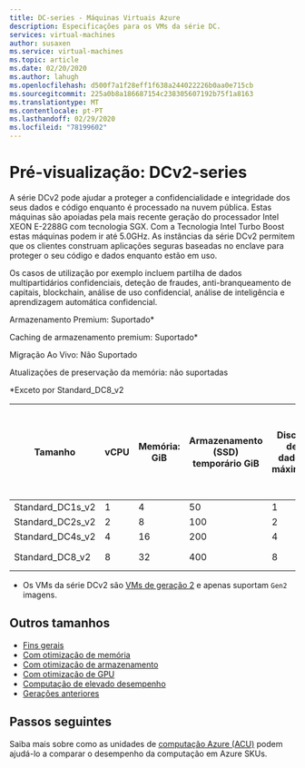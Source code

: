 ```yaml
---
title: DC-series - Máquinas Virtuais Azure
description: Especificações para os VMs da série DC.
services: virtual-machines
author: susaxen
ms.service: virtual-machines
ms.topic: article
ms.date: 02/20/2020
ms.author: lahugh
ms.openlocfilehash: d500f7a1f28eff1f638a244022226b0aa0e715cb
ms.sourcegitcommit: 225a0b8a186687154c238305607192b75f1a8163
ms.translationtype: MT
ms.contentlocale: pt-PT
ms.lasthandoff: 02/29/2020
ms.locfileid: "78199602"
---
```

# <a name="preview-dcv2-series"></a>Pré-visualização: DCv2-series


A série DCv2 pode ajudar a proteger a confidencialidade e integridade dos seus dados e código enquanto é processado na nuvem pública. Estas máquinas são apoiadas pela mais recente geração do processador Intel XEON E-2288G com tecnologia SGX. Com a Tecnologia Intel Turbo Boost estas máquinas podem ir até 5.0GHz. As instâncias da série DCv2 permitem que os clientes construam aplicações seguras baseadas no enclave para proteger o seu código e dados enquanto estão em uso.

Os casos de utilização por exemplo incluem partilha de dados multipartidários confidenciais, deteção de fraudes, anti-branqueamento de capitais, blockchain, análise de uso confidencial, análise de inteligência e aprendizagem automática confidencial.

Armazenamento Premium: Suportado*

Caching de armazenamento premium: Suportado*

Migração Ao Vivo: Não Suportado

Atualizações de preservação da memória: não suportadas

*Exceto por Standard_DC8_v2



| Tamanho             | vCPU | Memória: GiB | Armazenamento (SSD) temporário GiB | Discos de dados máximos | Débito máximo do armazenamento temporário e em cache: IOPS/MBps (tamanho da cache em GiB) | Débito máximo do disco não colocado em cache: IOPS/MBps | Max NICs / Largura de banda de rede esperada (MBps) |
|------------------|------|-------------|------------------------|----------------|-------------------------------------------------------------------------|-------------------------------------------|----------------------------------------------|
| Standard_DC1s_v2 | 1    | 4           | 50                     | 1              | 2000/16 (21)                                                            | 1600/24                                   | 2                                            |
| Standard_DC2s_v2 | 2    | 8           | 100                    | 2              | 4000/32 (43)                                                            | 3200/48                                   | 2                                            |
| Standard_DC4s_v2 | 4    | 16          | 200                    | 4              | 8000/64 (86)                                                            | 6400/96                                   | 2                                            |
| Standard_DC8_v2  | 8   | 32          | 400                    | 8              | 16000/128 (172)                                                         | 12800/192                                 | 2                                            |

- Os VMs da série DCv2 são [VMs de geração 2](./linux/generation-2.md#creating-a-generation-2-vm) e apenas suportam `Gen2` imagens.




## <a name="other-sizes"></a>Outros tamanhos

- [Fins gerais](sizes-general.md)
- [Com otimização de memória](sizes-memory.md)
- [Com otimização de armazenamento](sizes-storage.md)
- [Com otimização de GPU](sizes-gpu.md)
- [Computação de elevado desempenho](sizes-hpc.md)
- [Gerações anteriores](sizes-previous-gen.md)

## <a name="next-steps"></a>Passos seguintes

Saiba mais sobre como as unidades de [computação Azure (ACU)](acu.md) podem ajudá-lo a comparar o desempenho da computação em Azure SKUs.
